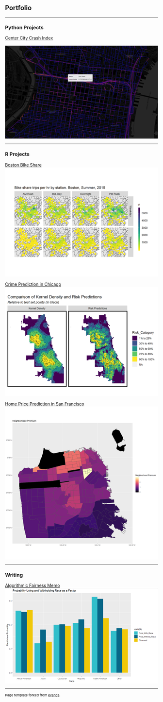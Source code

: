## Portfolio

---

### Python Projects

[Center City Crash Index](/portfolio_materials/crash_index.html)
<br><br>
<img src="images/crash_index.png?raw=true"/>

---

### R Projects

[Boston Bike Share](/portfolio_materials/Dodson_Ben_Bike_Share.html)
<img src="images/bike_share.png?raw=true"/>


[Crime Prediction in Chicago](/portfolio_materials/Dodson_Ben_Risk_Prediction.html)
<img src="images/risk_prediction.png?raw=true"/>


[Home Price Prediction in San Francisco]("/portfolio_materials/Dodson_Ben_Risk_Prediction.html")
<img src="images/price_prediction.png?raw=true"/>

---

### Writing

[Algorithmic Fairness Memo](/portfolio_materials/Dodson_Ben_Algorithm_Fairness.pdf)
<img src="images/algorithm_fairness.png?raw=true"/>


---
<p style="font-size:11px">Page template forked from <a href="https://github.com/evanca/quick-portfolio">evanca</a></p>
<!-- Remove above link if you don't want to attibute -->
